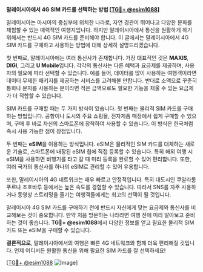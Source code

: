 **말레이시아에서 4G SIM 카드를 선택하는 방법 [[TG💪+ @esim1088](https://t.me/s/esim1088)]**

말레이시아는 아시아의 중심부에 위치한 나라로, 자연 경관이 뛰어나고 다양한 문화를 체험할 수 있는 매력적인 여행지입니다. 하지만 말레이시아에서 통신을 원활하게 하기 위해서는 반드시 4G SIM 카드를 준비해야 합니다. 이 글에서는 말레이시아에서 4G SIM 카드를 구매하고 사용하는 방법에 대해 상세히 설명드리겠습니다.

첫 번째로, 말레이시아에는 여러 통신사가 존재합니다. 가장 대표적인 것은 **MAXIS**, **DIGI**, 그리고 **U Mobile**입니다. 각각의 통신사는 다른 혜택과 요금제를 제공하며, 사용자의 필요에 따라 선택할 수 있습니다. 예를 들어, 데이터를 많이 사용하는 여행객이라면 데이터 무제한 패키지를 제공하는 서비스를 고려해볼 만합니다. 반대로 소액으로 꾸준히 통화나 문자를 사용하는 분이라면 적은 금액으로도 필요한 기능을 채울 수 있는 요금제가 더 적합할 수 있습니다.

SIM 카드를 구매할 때는 두 가지 방식이 있습니다. 첫 번째는 물리적 SIM 카드를 구매하는 방법입니다. 공항이나 도시의 주요 쇼핑몰, 전자제품 매장에서 쉽게 구매할 수 있으며, 구매 후 바로 자신의 스마트폰에 장착하여 사용할 수 있습니다. 이 방식은 한국처럼 즉시 사용 가능한 점이 장점입니다.

두 번째는 **eSIM**을 이용하는 방식입니다. eSIM은 물리적인 SIM 카드를 대체하는 새로운 기술로, 스마트폰에 내장된 eSIM 칩에 직접 등록할 수 있습니다. 특히 해외 여행 시 eSIM을 사용하면 비행기를 타고 갈 때 미리 등록을 완료할 수 있어 편리합니다. 또한, 여러 국가의 통신사를 하나의 eSIM로 관리할 수 있어 유용합니다.

또한, 말레이시아의 4G 네트워크는 매우 빠르고 안정적입니다. 특히 대도시인 쿠알라룸푸르나 조호바루 등에서는 높은 속도를 경험할 수 있습니다. 따라서 SNS를 자주 사용하거나 동영상 스트리밍을 즐기는 여행객들에게는 최고의 선택이 될 것입니다.

말레이시아 4G SIM 카드를 구매하기 전에 반드시 자신에게 맞는 요금제와 통신사를 비교해보는 것이 중요합니다. 만약 처음 방문하는 나라라면 여행 전에 미리 알아보고 준비하는 것이 좋습니다. **TG💪+ @esim1088**에서 다양한 정보를 얻고 필요한 물리적 SIM 카드 또는 eSIM을 구매할 수 있습니다.

**결론적으로**, 말레이시아에서의 여행은 빠른 4G 네트워크와 함께 더욱 편리해질 것입니다. 언제 어디서든 원활한 통신을 위해 필요한 SIM 카드를 잘 선택하세요! 

[[TG💪+ @esim1088](https://t.me/s/esim1088) ![Image](https://i.postimg.cc/Y0z9fWf4/image.png)]